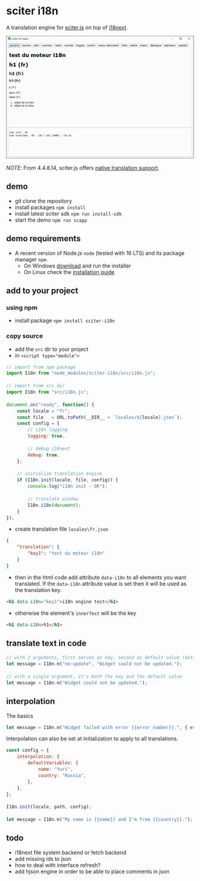 # sciter i18n

A translation engine for [sciter.js](https://sciter.com/) on top of [i18next](https://www.i18next.com/).

![sciter i18n screenshot](https://github.com/8ctopus/sciter-i18n/raw/master/screenshot.png)

_NOTE_: From 4.4.8.14, sciter.js offers [native translation support](https://github.com/c-smile/sciter-js-sdk/blob/main/docs/md/reactor/JSX-i18n.md).

## demo

- git clone the repository
- install packages `npm install`
- install latest sciter sdk `npm run install-sdk`
- start the demo `npm run scapp`

## demo requirements

- A recent version of Node.js `node` (tested with 16 LTS) and its package manager `npm`.
    - On Windows [download](https://nodejs.dev/download/) and run the installer
    - On Linux check the [installation guide](https://www.digitalocean.com/community/tutorials/how-to-install-node-js-on-ubuntu-20-04#option-2-%E2%80%94-installing-node-js-with-apt-using-a-nodesource-ppa)

## add to your project

### using npm

- install package `npm install sciter-i18n`

### copy source

- add the `src` dir to your project
- in `<script type="module">`

```js
// import from npm package
import I18n from "node_modules/sciter-i18n/src/i18n.js";

// import from src dir
import I18n from "src/i18n.js";

document.on("ready", function() {
    const locale = "fr";
    const file   = URL.toPath(__DIR__ + `locales/${locale}.json`);
    const config = {
        // i18n logging
        logging: true,

        // debug i18next
        debug: true,
    };

    // initialize translation engine
    if (I18n.init(locale, file, config)) {
        console.log("i18n init - OK");

        // translate window
        I18n.i18n(document);
    }
});
```

- create translation file `locales\fr.json`

```json
{
    "translation": {
        "key1": "test du moteur i18n"
    }
}
```

- then in the html code add attribute `data-i18n` to all elements you want translated. If the `data-i18n` attribute value is set then it will be used as the translation key.

```html
<h1 data-i18n="key1">i18n engine test</h1>
```

- otherwise the element's `innerText` will be the key

```html
<h1 data-i18n>h1</h1>
```

## translate text in code

```js
// with 2 arguments, first serves as key, second as default value (better option)
let message = I18n.m("no-update", "Widget could not be updated.");

// with a single argument, it's both the key and the default value
let message = I18n.m("Widget could not be updated.");
```

## interpolation

The basics

```js
let message = I18n.m("Widget failed with error {{error_number}}.", { eror_number: 18 });
```

Interpolation can also be set at initialization to apply to all translations.

```js
const config = {
    interpolation: {
        defaultVariables: {
            name: "Yuri",
            country: "Russia",
        },
    },
};

I18n.init(locale, path, config);

let message = I18n.m("My name is {{name}} and I'm from {{country}}.");
```

## todo

- i18next file system backend or fetch backend
- add missing ids to json
- how to deal with interface refresh?
- add hjson engine in order to be able to place comments in json

